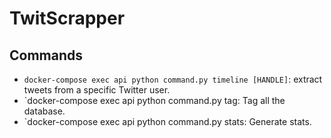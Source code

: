 # TwitScrapper

## Commands
- `docker-compose exec api python command.py timeline [HANDLE]`: extract tweets from a specific Twitter user.
- `docker-compose exec api python command.py tag: Tag all the database.
- `docker-compose exec api python command.py stats: Generate stats.
